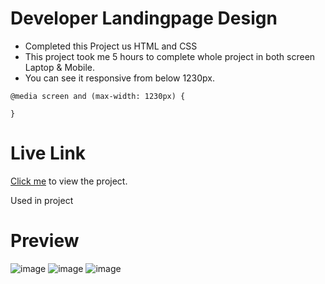 # Developer Landingpage Design

- Completed this Project us HTML and CSS
- This project took me 5 hours to complete whole project in both screen Laptop & Mobile.
- You can see it responsive from below 1230px.

```
@media screen and (max-width: 1230px) {

}

```


# Live Link
[Click me](https://developerlandingpadedesign9.netlify.app/) to view the project.

Used in project

# Preview

![image](https://user-images.githubusercontent.com/44611852/186511731-64e61cd8-4b1e-43e6-b3a6-08c11e6c31e7.png)
![image](https://user-images.githubusercontent.com/44611852/186511791-0ba5f426-3e5f-4e05-94be-9f4ca88658a0.png)
![image](https://user-images.githubusercontent.com/44611852/186511843-81098ae9-04df-46b1-9be1-367821c4226b.png)
